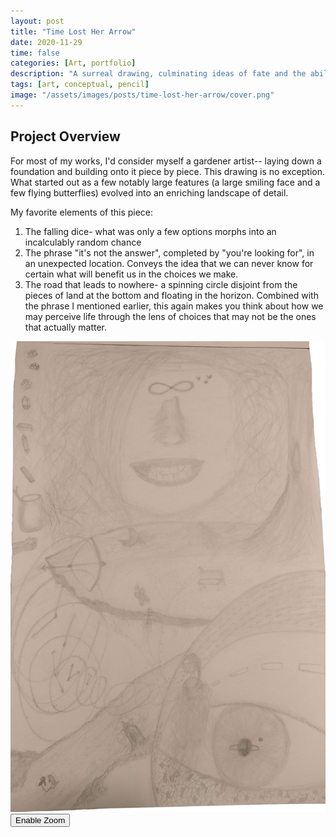 ```yaml
---
layout: post
title: "Time Lost Her Arrow"
date: 2020-11-29
time: false
categories: [Art, portfolio]
description: "A surreal drawing, culminating ideas of fate and the ability to live in the moment"
tags: [art, conceptual, pencil]
image: "/assets/images/posts/time-lost-her-arrow/cover.png"
---
```


## Project Overview

For most of my works, I'd consider myself a gardener artist-- laying down a foundation and building onto it piece by piece. This drawing is no exception. What started out as a few notably large features (a large smiling face and a few flying butterflies) evolved into an enriching landscape of detail. 

My favorite elements of this piece: 
1. The falling dice- what was only a few options morphs into an incalculably random chance
2. The phrase "it's not the answer", completed by "you're looking for", in an unexpected location. Conveys the idea that we can never know for certain what will benefit us in the choices we make. 
3. The road that leads to nowhere- a spinning circle disjoint from the pieces of land at the bottom and floating in the horizon. Combined with the phrase I mentioned earlier, this again makes you think about how we may perceive life through the lens of choices that may not be the ones that actually matter. 

<div class="magnify-container">
  <img src="/assets/images/posts/time-lost-her-arrow/cover.png" alt="Time Lost Her Arrow" class="main-image">
  <div class="magnifying-glass"></div>
  <button class="magnify-toggle">Enable Zoom</button>
</div>



